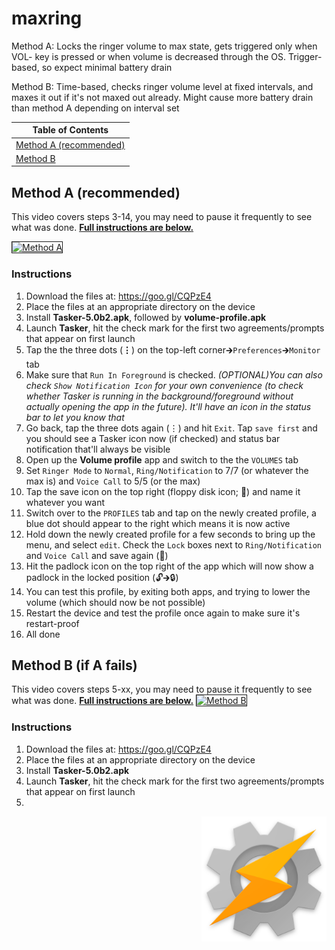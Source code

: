 # maxring
Method A: Locks the ringer volume to max state, gets triggered only when VOL- key is pressed or when volume is decreased through the OS. Trigger-based, so expect minimal battery drain

Method B: Time-based, checks ringer volume level at fixed intervals, and maxes it out if it's not maxed out already. Might cause more battery drain than method A depending on interval set

| Table of Contents|
| ------------- |
| <a href="#method-a-recommended">Method A (recommended)</a>|
| <a href="#method-b-if-a-fails">Method B</a>|

## Method A (recommended)
This video covers steps 3-14, you may need to pause it frequently to see what was done. **<a href="#instructions">Full instructions are below.</a>**

<a href="http://www.youtube.com/watch?feature=player_embedded&v=5YNqA8xSYPM
" target="_blank"><img src="http://img.youtube.com/vi/5YNqA8xSYPM/0.jpg" 
alt="Method A" width="240" height="180" border="1" /></a>
### Instructions

1. Download the files at: https://goo.gl/CQPzE4
2. Place the files at an appropriate directory on the device
3. Install **Tasker-5.0b2.apk**, followed by **volume-profile.apk**
4. Launch **Tasker**, hit the check mark for the first two agreements/prompts that appear on first launch
5. Tap the the three dots (**⋮**) on the top-left corner🡲`Preferences`🡲`Monitor` tab
6. Make sure that `Run In Foreground` is checked. *(OPTIONAL)You can also check `Show Notification Icon` for your own convenience (to check whether Tasker is running in the background/foreground without actually opening the app in the future). It'll have an icon in the status bar to let you know that*
7. Go back, tap the three dots again (⋮) and hit `Exit`. Tap `save first` and you should see a Tasker icon now (if checked) and status bar notification that'll always be visible
8. Open up the **Volume profile** app and switch to the the `VOLUMES` tab
9. Set `Ringer Mode` to `Normal`, `Ring/Notification` to 7/7 (or whatever the max is) and `Voice Call` to 5/5 (or the max)
10. Tap the save icon on the top right (floppy disk icon; 💾) and name it whatever you want
11. Switch over to the `PROFILES` tab and tap on the newly created profile, a blue dot should appear to the right which means it is now active
12. Hold down the newly created profile for a few seconds to bring up the menu, and select `edit`. Check the `Lock` boxes next to `Ring/Notification` and `Voice Call` and save again (💾)
13. Hit the padlock icon on the top right of the app which will now show a padlock in the locked position (🔓🡲🔒)
14. You can test this profile, by exiting both apps, and trying to lower the volume (which should now be not possible)
15. Restart the device and test the profile once again to make sure it's restart-proof
16. All done

## Method B (if A fails)
This video covers steps 5-xx, you may need to pause it frequently to see what was done. **<a href="#instructions-1">Full instructions are below.</a>**
<a href="http://www.youtube.com/watch?feature=player_embedded&v=yfJek7yY-sw
" target="_blank"><img src="http://img.youtube.com/vi/yfJek7yY-sw/0.jpg" 
alt="Method B" width="240" height="180" border="1" /></a>
### Instructions

1. Download the files at: https://goo.gl/CQPzE4
2. Place the files at an appropriate directory on the device
3. Install **Tasker-5.0b2.apk**
4. Launch **Tasker**, hit the check mark for the first two agreements/prompts that appear on first launch
5.

<img src="/images/tasker.png" align=right height="200" width="200">
